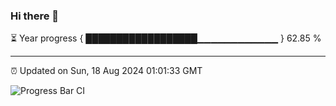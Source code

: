 ### Hi there 👋

⏳ Year progress { ██████████████████▁▁▁▁▁▁▁▁▁▁▁▁ } 62.85 %

---

⏰ Updated on Sun, 18 Aug 2024 01:01:33 GMT

![Progress Bar CI](https://github.com/liununu/liununu/workflows/Progress%20Bar%20CI/badge.svg)
